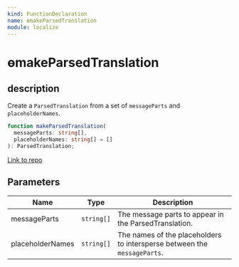 ```yaml
---
kind: FunctionDeclaration
name: ɵmakeParsedTranslation
module: localize
---
```


# ɵmakeParsedTranslation

## description

Create a `ParsedTranslation` from a set of `messageParts` and `placeholderNames`.

```ts
function makeParsedTranslation(
  messageParts: string[],
  placeholderNames: string[] = []
): ParsedTranslation;
```

[Link to repo](https://github.com/timdeschryver/angular/blob/master/packages/localize/src/utils/src/translations.ts#L113-L124)

## Parameters

| Name             | Type       | Description                                                              |
| ---------------- | ---------- | ------------------------------------------------------------------------ |
| messageParts     | `string[]` | The message parts to appear in the ParsedTranslation.                    |
| placeholderNames | `string[]` | The names of the placeholders to intersperse between the `messageParts`. |
